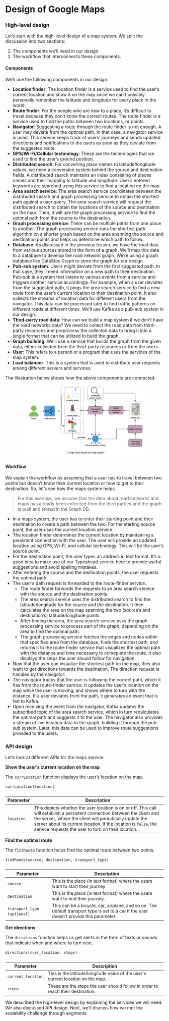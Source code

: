 # Design of Google Maps

### High-level design <a href="#high-level-design-0" id="high-level-design-0"></a>

Let’s start with the high-level design of a map system. We split the discussion into two sections:

1. The components we’ll need in our design.
2. The workflow that interconnects these components.

#### Components <a href="#components-0" id="components-0"></a>

We’ll use the following components in our design:

* **Location finder**: The location finder is a service used to find the user’s current location and show it on the map since we can’t possibly personally remember the latitude and longitude for every place in the world.
* **Route finder**: For the people who are new to a place, it’s difficult to travel because they don’t know the correct routes. The route finder is a service used to find the paths between two locations, or points.
* **Navigator**: Suggesting a route through the route finder is not enough. A user may deviate from the optimal path. In that case, a navigator service is used. This service keeps track of users’ journeys and sends updated directions and notifications to the users as soon as they deviate from the suggested route.
* **GPS/Wi-Fi/Cellular technology**: These are the technologies that we used to find the user’s ground position.
* **Distributed search**: For converting place names to latitude/longitude values, we need a conversion system behind the source and destination fields. A distributed search maintains an index consisting of places names and their mapping to latitude and longitude. User’s entered keywords are searched using this service to find a location on the map.
* **Area search service**: The area search service coordinates between the distributed search and graph processing service to obtain the shortest path against a user query. The area search service will request the distributed search to obtain the locations of the source and destination on the map. Then, it will use the graph processing service to find the optimal path from the source to the destination.
* **Graph processing service**: There can be multiple paths from one place to another. The graph processing service runs the shortest path algorithm on a shorter graph based on the area spanning the source and destination points and helps us determine which path to follow.
* **Database**: As discussed in the previous lesson, we have the road data from various sources stored in the form of a graph. We’ll map this data to a database to develop the road network graph. We’re using a graph database like DataStax Graph to store the graph for our design.
* **Pub-sub system**: Users might deviate from the first suggested path. In that case, they’ll need information on a new path to their destination. Pub-sub is a system that listens to various events from a service and triggers another service accordingly. For example, when a user deviates from the suggested path, it pings the area search service to find a new route from the user’s current location to their destination point. It also collects the streams of location data for different users from the navigator. This data can be processed later to find traffic patterns on different roads at different times. We’ll use Kafka as a pub-sub system in our design.
* **Third-party road data**: How can we build a map system if we don’t have the road networks data? We need to collect the road data from third-party resources and preprocess the collected data to bring it into a single format that can be utilized to build the graph.
* **Graph building**: We’ll use a service that builds the graph from the given data, either collected from the third-party resources or from the users.
* **User**: This refers to a person or a program that uses the services of the map system.
* **Load balancer**: This is a system that is used to distribute user requests among different servers and services.

The illustration below shows how the above components are connected.

<figure><img src="../.gitbook/assets/Screenshot 2023-09-03 at 11.48.31 AM.png" alt=""><figcaption></figcaption></figure>

#### Workflow <a href="#workflow-0" id="workflow-0"></a>

We explain the workflow by assuming that a user has to travel between two points but doesn’t know their current location or how to get to their destination. So, let’s see how the maps system helps.

> For this exercise, we assume that the data about road networks and maps has already been collected from the third parties and the graph is built and stored in the Graph DB.

* In a maps system, the user has to enter their starting point and their destination to create a path between the two. For the starting source point, the user uses the current location service.
* The location finder determines the current location by maintaining a persistent connection with the user. The user will provide an updated location using GPS, Wi-Fi, and cellular technology. This will be the user’s source point.
* For the destination point, the user types an address in text format. It’s a good idea to make use of our Typeahead service here to provide useful suggestions and avoid spelling mistakes.
* After entering the source and the destination points, the user requests the optimal path.
* The user’s path request is forwarded to the route-finder service.
  * The route finder forwards the requests to an area search service with the source and the destination points.
  * The area search service uses the distributed search to find the latitude/longitude for the source and the destination. It then calculates the area on the map spanning the two (source’s and destination’s) latitude/longitude points.
  * After finding the area, the area search service asks the graph processing service to process part of the graph, depending on the area to find the optimal path.
  * The graph processing service fetches the edges and nodes within that specified area from the database, finds the shortest path, and returns it to the route-finder service that visualizes the optimal path with the distance and time necessary to comeplete the route. It also displays the steps the user should follow for navigation.
* Now that the user can visualize the shortest path on the map, they also want to get directions towards the destination. The direction request is handled by the navigator.
* The navigator tracks that the user is following the correct path, which it has from the route-finder service. It updates the user’s location on the map while the user is moving, and shows where to turn with the distance. If a user deviates from the path, it generates an event that is fed to Kafka.
* Upon receiving the event from the navigator, Kafka updates the subscribed topic of the area search service, which in turn recalculates the optimal path and suggests it to the user. The navigator also provides a stream of live location data to the graph, building it through the pub-sub system. Later, this data can be used to improve route suggestions provided to the users.

### API design <a href="#api-design-0" id="api-design-0"></a>

Let’s look at different APIs for the maps service.

**Show the user’s current location on the map**

The `currLocation` function displays the user’s location on the map.

```
currLocation(location)
```

###

| **Parameter** | **Description**                                                                                                                                                                                                                                                                                                |
| ------------- | -------------------------------------------------------------------------------------------------------------------------------------------------------------------------------------------------------------------------------------------------------------------------------------------------------------- |
| `location`    | This depicts whether the user location is on or off. This call will establish a persistent connection between the client and the server, where the client will periodically update the server about its current location. If the location is `false`, the service requests the user to turn on their location. |

**Find the optimal route**

The `findRoute` function helps find the optimal route between two points.

```
findRoute(source, destination, transport_type)
```

###

| **Parameter**               | **Description**                                                                                                                         |
| --------------------------- | --------------------------------------------------------------------------------------------------------------------------------------- |
| `source`                    | This is the place (in text format) where the users want to start their journey.                                                         |
| `destination`               | This is the place (in text format) where the users want to end their journey.                                                           |
| `transport_type (optional)` | This can be a bicycle, car, airplane, and so on. The default transport type is set to a car if the user doesn’t provide this parameter. |

**Get directions**

The `directions` function helps us get alerts in the form of texts or sounds that indicate when and where to turn next.

```
directions(curr_location, steps)
```

###

| **Parameter**      | **Description**                                                                 |
| ------------------ | ------------------------------------------------------------------------------- |
| `current_location` | This is the latitude/longitude value of the user's current location on the map. |
| `steps`            | These are the steps the user should follow in order to reach their destination. |

We described the high-level design by explaining the services we will need. We also discussed API design. Next, we’ll discuss how we met the scalability challenge through segments.

